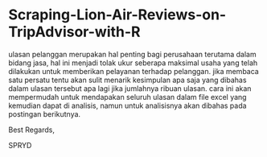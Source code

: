 # Scraping-Lion-Air-Reviews-on-TripAdvisor-with-R
ulasan pelanggan merupakan hal penting bagi perusahaan terutama dalam bidang jasa, hal ini menjadi tolak ukur seberapa maksimal usaha yang telah dilakukan untuk memberikan pelayanan terhadap pelanggan.
jika membaca satu persatu tentu akan sulit menarik kesimpulan apa saja yang dibahas dalam ulasan tersebut apa lagi jika jumlahnya ribuan ulasan. cara ini akan mempermudah untuk mendapakan seluruh ulasan dalam file excel yang kemudian dapat di analisis, namun untuk analisisnya akan dibahas pada postingan berikutnya.

Best Regards,

SPRYD

